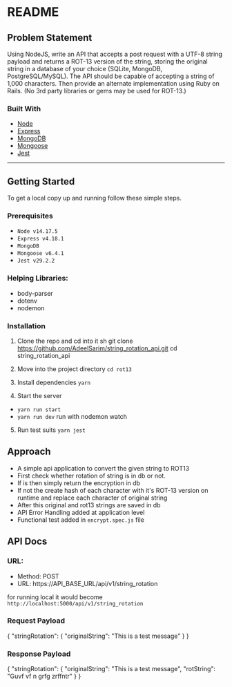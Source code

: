 # README

## Problem Statement

Using NodeJS, write an API that accepts a post request with a UTF-8 string payload and returns
a ROT-13 version of the string, storing the original string in a database of your choice (SQLite,
MongoDB, PostgreSQL/MySQL). The API should be capable of accepting a string of 1,000
characters. Then provide an alternate implementation using Ruby on Rails. (No 3rd party
libraries or gems may be used for ROT-13.)
### Built With

* [Node](https://nodejs.org/en/)
* [Express](https://expressjs.com/)
* [MongoDB](https://www.mongodb.com/)
* [Mongoose](https://mongoosejs.com/)
* [Jest](https://jestjs.io/)

------------

## Getting Started

To get a local copy up and running follow these simple steps.

### Prerequisites

* `Node v14.17.5`
* `Express v4.18.1`
* `MongoDB`
* `Mongoose v6.4.1`
* `Jest v29.2.2`

### Helping Libraries:
* body-parser
* dotenv
* nodemon

### Installation

1. Clone the repo and cd into it
sh
git clone https://github.com/AdeelSarim/string_rotation_api.git
cd string_rotation_api

2. Move into the project directory
`cd rot13`

3. Install dependencies
`yarn`

4. Start the server
* `yarn run start`
* `yarn run dev` run with nodemon watch

5. Run test suits
`yarn jest`

## Approach

  * A simple api application to convert the given string to ROT13
  * First check whether rotation of string is in db or not.
  * If is then simply return the encryption in db
  * If not the create hash of each character with it's ROT-13 version on runtime and replace each character of original string
  * After this original and rot13 strings are saved in db
  * API Error Handling added at application level
  * Functional test added in `encrypt.spec.js` file

## API Docs
### URL:
  * Method: POST
  * URL: https://API_BASE_URL/api/v1/string_rotation
  
  for running local it would become `http://localhost:5000/api/v1/string_rotation`

### Request Payload
  
  {
      "stringRotation": {
      "originalString": "This is a test message"
    }
  }
  
### Response Payload
  
  {
    "stringRotation": {
      "originalString": "This is a test message",
      "rotString": "Guvf vf n grfg zrffntr"
    }
  }
